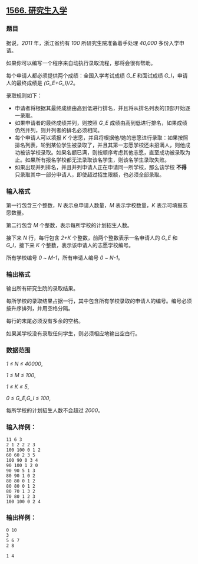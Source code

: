 ## [1566. 研究生入学](https://www.acwing.com/problem/content/1568/)

### 题目

据说，*2011* 年，浙江省约有 *100* 所研究生院准备着手处理 *40,000* 多份入学申请。

如果你可以编写一个程序来自动执行录取流程，那将会很有帮助。

每个申请人都必须提供两个成绩：全国入学考试成绩 *G_E* 和面试成绩 *G_I*，申请人的最终成绩是 *(G_E+G_I)/2*。

录取规则如下：

- 申请者将根据其最终成绩由高到低进行排名，并且将从排名列表的顶部开始逐一录取。
- 如果申请者的最终成绩并列，则按照 *G_E* 成绩由高到低进行排名，如果成绩仍然并列，则并列者的排名必须相同。
- 每个申请人可以填报 *K* 个志愿，并且将根据他/她的志愿进行录取：如果按照排名列表，轮到某位学生被录取了，并且其第一志愿学校还未招满人，则他成功被该学校录取。如果名额已满，则按顺序考虑其他志愿，直至成功被录取为止。如果所有报名学校都无法录取该名学生，则该名学生录取失败。
- 如果出现并列排名，并且并列申请人正在申请同一所学校，那么该学校 **不得** 只录取其中一部分申请人，即使超过招生限额，也必须全部录取。

### 输入格式

第一行包含三个整数，*N* 表示总申请人数量，*M* 表示学校数量，*K* 表示可填报志愿数量。

第二行包含 *M* 个整数，表示每所学校的计划招生人数。

接下来 *N* 行，每行包含 *2+K* 个整数，前两个整数表示一名申请人的 *G_E* 和 *G_I*，接下来 *K* 个整数，表示该申请人的志愿学校编号。

所有学校编号 *0 ~ M-1*，所有申请人编号 *0 ~ N-1*。

### 输出格式

输出所有研究生院的录取结果。

每所学校的录取结果占据一行，其中包含所有学校录取的申请人的编号。编号必须按升序排列，并用空格分隔。

每行的末尾必须没有多余的空格。

如果某学校没有录取任何学生，则必须相应地输出空白行。

### 数据范围

*1 ≤ N ≤ 40000*,

*1 ≤ M ≤ 100*,

*1 ≤ K ≤ 5*,

*0 ≤ G_E,G_I ≤ 100*,

每所学校的计划招生人数不会超过 *2000*。

### 输入样例：

```
11 6 3
2 1 2 2 2 3
100 100 0 1 2
60 60 2 3 5
100 90 0 3 4
90 100 1 2 0
90 90 5 1 3
80 90 1 0 2
80 80 0 1 2
80 80 0 1 2
80 70 1 3 2
70 80 1 2 3
100 100 0 2 4
```

### 输出样例：

```
0 10
3
5 6 7
2 8

1 4
```
